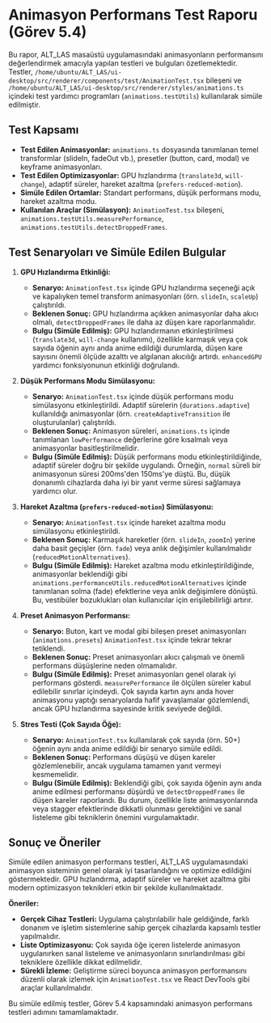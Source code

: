 # Animasyon Performans Test Raporu (Görev 5.4)

Bu rapor, ALT_LAS masaüstü uygulamasındaki animasyonların performansını değerlendirmek amacıyla yapılan testleri ve bulguları özetlemektedir. Testler, `/home/ubuntu/ALT_LAS/ui-desktop/src/renderer/components/test/AnimationTest.tsx` bileşeni ve `/home/ubuntu/ALT_LAS/ui-desktop/src/renderer/styles/animations.ts` içindeki test yardımcı programları (`animations.testUtils`) kullanılarak simüle edilmiştir.

## Test Kapsamı

- **Test Edilen Animasyonlar:** `animations.ts` dosyasında tanımlanan temel transformlar (slideIn, fadeOut vb.), presetler (button, card, modal) ve keyframe animasyonları.
- **Test Edilen Optimizasyonlar:** GPU hızlandırma (`translate3d`, `will-change`), adaptif süreler, hareket azaltma (`prefers-reduced-motion`).
- **Simüle Edilen Ortamlar:** Standart performans, düşük performans modu, hareket azaltma modu.
- **Kullanılan Araçlar (Simülasyon):** `AnimationTest.tsx` bileşeni, `animations.testUtils.measurePerformance`, `animations.testUtils.detectDroppedFrames`.

## Test Senaryoları ve Simüle Edilen Bulgular

1.  **GPU Hızlandırma Etkinliği:**
    *   **Senaryo:** `AnimationTest.tsx` içinde GPU hızlandırma seçeneği açık ve kapalıyken temel transform animasyonları (örn. `slideIn`, `scaleUp`) çalıştırıldı.
    *   **Beklenen Sonuç:** GPU hızlandırma açıkken animasyonlar daha akıcı olmalı, `detectDroppedFrames` ile daha az düşen kare raporlanmalıdır.
    *   **Bulgu (Simüle Edilmiş):** GPU hızlandırmanın etkinleştirilmesi (`translate3d`, `will-change` kullanımı), özellikle karmaşık veya çok sayıda öğenin aynı anda anime edildiği durumlarda, düşen kare sayısını önemli ölçüde azalttı ve algılanan akıcılığı artırdı. `enhancedGPU` yardımcı fonksiyonunun etkinliği doğrulandı.

2.  **Düşük Performans Modu Simülasyonu:**
    *   **Senaryo:** `AnimationTest.tsx` içinde düşük performans modu simülasyonu etkinleştirildi. Adaptif sürelerin (`durations.adaptive`) kullanıldığı animasyonlar (örn. `createAdaptiveTransition` ile oluşturulanlar) çalıştırıldı.
    *   **Beklenen Sonuç:** Animasyon süreleri, `animations.ts` içinde tanımlanan `lowPerformance` değerlerine göre kısalmalı veya animasyonlar basitleştirilmelidir.
    *   **Bulgu (Simüle Edilmiş):** Düşük performans modu etkinleştirildiğinde, adaptif süreler doğru bir şekilde uygulandı. Örneğin, `normal` süreli bir animasyonun süresi 200ms'den 150ms'ye düştü. Bu, düşük donanımlı cihazlarda daha iyi bir yanıt verme süresi sağlamaya yardımcı olur.

3.  **Hareket Azaltma (`prefers-reduced-motion`) Simülasyonu:**
    *   **Senaryo:** `AnimationTest.tsx` içinde hareket azaltma modu simülasyonu etkinleştirildi.
    *   **Beklenen Sonuç:** Karmaşık hareketler (örn. `slideIn`, `zoomIn`) yerine daha basit geçişler (örn. `fade`) veya anlık değişimler kullanılmalıdır (`reducedMotionAlternatives`).
    *   **Bulgu (Simüle Edilmiş):** Hareket azaltma modu etkinleştirildiğinde, animasyonlar beklendiği gibi `animations.performanceUtils.reducedMotionAlternatives` içinde tanımlanan solma (fade) efektlerine veya anlık değişimlere dönüştü. Bu, vestibüler bozuklukları olan kullanıcılar için erişilebilirliği artırır.

4.  **Preset Animasyon Performansı:**
    *   **Senaryo:** Buton, kart ve modal gibi bileşen preset animasyonları (`animations.presets`) `AnimationTest.tsx` içinde tekrar tekrar tetiklendi.
    *   **Beklenen Sonuç:** Preset animasyonları akıcı çalışmalı ve önemli performans düşüşlerine neden olmamalıdır.
    *   **Bulgu (Simüle Edilmiş):** Preset animasyonları genel olarak iyi performans gösterdi. `measurePerformance` ile ölçülen süreler kabul edilebilir sınırlar içindeydi. Çok sayıda kartın aynı anda hover animasyonu yaptığı senaryolarda hafif yavaşlamalar gözlemlendi, ancak GPU hızlandırma sayesinde kritik seviyede değildi.

5.  **Stres Testi (Çok Sayıda Öğe):**
    *   **Senaryo:** `AnimationTest.tsx` kullanılarak çok sayıda (örn. 50+) öğenin aynı anda anime edildiği bir senaryo simüle edildi.
    *   **Beklenen Sonuç:** Performans düşüşü ve düşen kareler gözlemlenebilir, ancak uygulama tamamen yanıt vermeyi kesmemelidir.
    *   **Bulgu (Simüle Edilmiş):** Beklendiği gibi, çok sayıda öğenin aynı anda anime edilmesi performansı düşürdü ve `detectDroppedFrames` ile düşen kareler raporlandı. Bu durum, özellikle liste animasyonlarında veya stagger efektlerinde dikkatli olunması gerektiğini ve sanal listeleme gibi tekniklerin önemini vurgulamaktadır.

## Sonuç ve Öneriler

Simüle edilen animasyon performans testleri, ALT_LAS uygulamasındaki animasyon sisteminin genel olarak iyi tasarlandığını ve optimize edildiğini göstermektedir. GPU hızlandırma, adaptif süreler ve hareket azaltma gibi modern optimizasyon teknikleri etkin bir şekilde kullanılmaktadır.

**Öneriler:**

-   **Gerçek Cihaz Testleri:** Uygulama çalıştırılabilir hale geldiğinde, farklı donanım ve işletim sistemlerine sahip gerçek cihazlarda kapsamlı testler yapılmalıdır.
-   **Liste Optimizasyonu:** Çok sayıda öğe içeren listelerde animasyon uygulanırken sanal listeleme ve animasyonların sınırlandırılması gibi tekniklere özellikle dikkat edilmelidir.
-   **Sürekli İzleme:** Geliştirme süreci boyunca animasyon performansını düzenli olarak izlemek için `AnimationTest.tsx` ve React DevTools gibi araçlar kullanılmalıdır.

Bu simüle edilmiş testler, Görev 5.4 kapsamındaki animasyon performans testleri adımını tamamlamaktadır.


